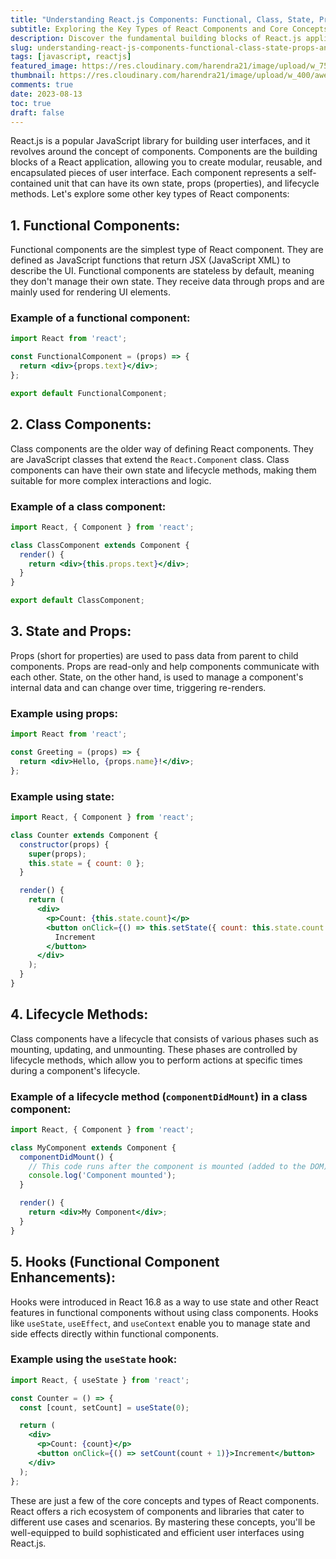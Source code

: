 ```yaml
---
title: "Understanding React.js Components: Functional, Class, State, Props, and Hooks"
subtitle: Exploring the Key Types of React Components and Core Concepts
description: Discover the fundamental building blocks of React.js applications – components. Dive into functional and class components, learn how state and props facilitate data flow, and explore the power of lifecycle methods and modern hooks.
slug: understanding-react-js-components-functional-class-state-props-and-hooks
tags: [javascript, reactjs]
featured_image: https://res.cloudinary.com/harendra21/image/upload/w_750/awesome-blog/awesome-javascript/Understanding_React.js_Components__Functional_Class_State_Props_and_Hooks_x12rck.png
thumbnail: https://res.cloudinary.com/harendra21/image/upload/w_400/awesome-blog/awesome-javascript/Understanding_React.js_Components__Functional_Class_State_Props_and_Hooks_x12rck.png
comments: true
date: 2023-08-13
toc: true
draft: false
---
```


React.js is a popular JavaScript library for building user interfaces, and it revolves around the concept of components. Components are the building blocks of a React application, allowing you to create modular, reusable, and encapsulated pieces of user interface. Each component represents a self-contained unit that can have its own state, props (properties), and lifecycle methods. Let's explore some other key types of React components:

## 1. Functional Components:
Functional components are the simplest type of React component. They are defined as JavaScript functions that return JSX (JavaScript XML) to describe the UI. Functional components are stateless by default, meaning they don't manage their own state. They receive data through props and are mainly used for rendering UI elements.

### Example of a functional component:

```jsx
import React from 'react';

const FunctionalComponent = (props) => {
  return <div>{props.text}</div>;
};

export default FunctionalComponent;
```

## 2. Class Components:
Class components are the older way of defining React components. They are JavaScript classes that extend the `React.Component` class. Class components can have their own state and lifecycle methods, making them suitable for more complex interactions and logic.

### Example of a class component:

```jsx
import React, { Component } from 'react';

class ClassComponent extends Component {
  render() {
    return <div>{this.props.text}</div>;
  }
}

export default ClassComponent;
```

## 3. State and Props:
Props (short for properties) are used to pass data from parent to child components. Props are read-only and help components communicate with each other. State, on the other hand, is used to manage a component's internal data and can change over time, triggering re-renders.

### Example using props:

```jsx
import React from 'react';

const Greeting = (props) => {
  return <div>Hello, {props.name}!</div>;
};
```

### Example using state:

```jsx
import React, { Component } from 'react';

class Counter extends Component {
  constructor(props) {
    super(props);
    this.state = { count: 0 };
  }

  render() {
    return (
      <div>
        <p>Count: {this.state.count}</p>
        <button onClick={() => this.setState({ count: this.state.count + 1 })}>
          Increment
        </button>
      </div>
    );
  }
}
```

## 4. Lifecycle Methods:
Class components have a lifecycle that consists of various phases such as mounting, updating, and unmounting. These phases are controlled by lifecycle methods, which allow you to perform actions at specific times during a component's lifecycle.

### Example of a lifecycle method (`componentDidMount`) in a class component:

```jsx
import React, { Component } from 'react';

class MyComponent extends Component {
  componentDidMount() {
    // This code runs after the component is mounted (added to the DOM).
    console.log('Component mounted');
  }

  render() {
    return <div>My Component</div>;
  }
}
```

## 5. Hooks (Functional Component Enhancements):
Hooks were introduced in React 16.8 as a way to use state and other React features in functional components without using class components. Hooks like `useState`, `useEffect`, and `useContext` enable you to manage state and side effects directly within functional components.

### Example using the `useState` hook:

```jsx
import React, { useState } from 'react';

const Counter = () => {
  const [count, setCount] = useState(0);

  return (
    <div>
      <p>Count: {count}</p>
      <button onClick={() => setCount(count + 1)}>Increment</button>
    </div>
  );
};
```

These are just a few of the core concepts and types of React components. React offers a rich ecosystem of components and libraries that cater to different use cases and scenarios. By mastering these concepts, you'll be well-equipped to build sophisticated and efficient user interfaces using React.js.